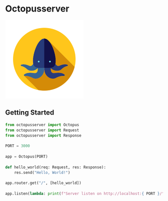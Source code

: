 # Octopusserver

![Octopus](./assets/octopus.png)

## Getting Started
```python
from octopusserver import Octopus
from octopusserver import Request
from octopusserver import Response

PORT = 3000

app = Octopus(PORT)

def hello_world(req: Request, res: Response):
    res.send("Hello, World!")

app.router.get("/", [hello_world])

app.listen(lambda: print(f"Server listen on http://localhost:{ PORT }/"))
```